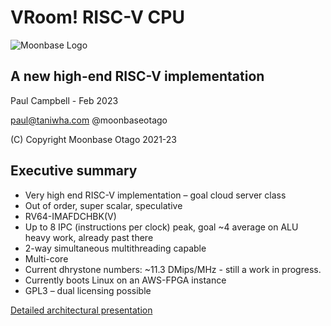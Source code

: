# VRoom! RISC-V CPU

![Moonbase Logo](https://moonbaseotago.github.io/talk/assets/moonbase_small.png)

## A new high-end RISC-V implementation
Paul Campbell - Feb 2023

paul@taniwha.com @moonbaseotago

(C) Copyright Moonbase Otago 2021-23

## Executive summary
* Very high end RISC-V implementation – goal cloud server class
* Out of order, super scalar, speculative
* RV64-IMAFDCHBK(V)
* Up to 8 IPC (instructions per clock) peak, goal ~4 average on ALU heavy work, already past there
* 2-way simultaneous multithreading capable
* Multi-core
* Current dhrystone numbers: ~11.3 DMips/MHz - still a work in progress. 
* Currently boots Linux on an AWS-FPGA instance
* GPL3 – dual licensing possible

[Detailed architectural presentation](https://moonbaseotago.github.io/talk/index.html)

